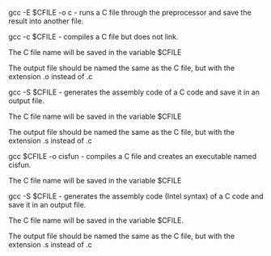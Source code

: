 gcc -E $CFILE -o c  -  runs a C file through the preprocessor and save the result into another file.  

gcc -c $CFILE - compiles a C file but does not link.

The C file name will be saved in the variable $CFILE

The output file should be named the same as the C file, but with the extension .o instead of .c 

gcc -S $CFILE - generates the assembly code of a C code and save it in an output file.

The C file name will be saved in the variable $CFILE

The output file should be named the same as the C file, but with the extension .s instead of .c  


gcc $CFILE -o cisfun - compiles a C file and creates an executable named cisfun.

The C file name will be saved in the variable $CFILE  

gcc -S $CFILE - generates the assembly code (Intel syntax) of a C code and save it in an output file.

The C file name will be saved in the variable $CFILE.

The output file should be named the same as the C file, but with the extension .s instead of .c  

